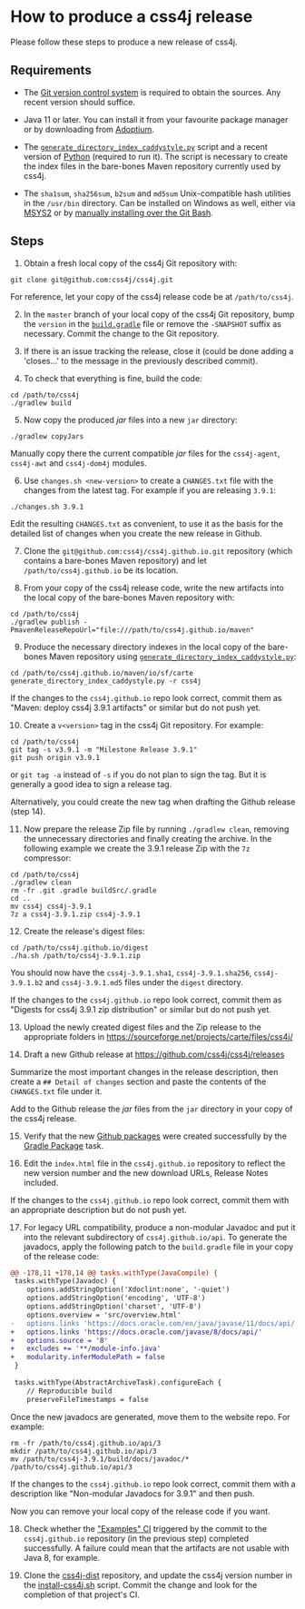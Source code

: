 # How to produce a css4j release

Please follow these steps to produce a new release of css4j.


## Requirements

- The [Git version control system](https://git-scm.com/downloads) is required to
obtain the sources. Any recent version should suffice.

- Java 11 or later. You can install it from your favourite package manager or by
downloading from [Adoptium](https://adoptium.net/).

- The [`generate_directory_index_caddystyle.py`](https://gist.github.com/carlosame/bd5b68c4eb8e0817d9beb1dcfb4de43d)
script and a recent version of [Python](https://www.python.org/) (required to
run it). The script is necessary to create the index files in the bare-bones
Maven repository currently used by css4j.

- The `sha1sum`, `sha256sum`, `b2sum` and `md5sum` Unix-compatible hash
utilities in the `/usr/bin` directory. Can be installed on Windows as well,
either via [MSYS2](https://www.msys2.org/) or by [manually installing over the
Git Bash](https://gist.github.com/carlosame/5c4070c3941707c0f2c2a5bf1b175cc4).


## Steps

1) Obtain a fresh local copy of the css4j Git repository with:
```shell
git clone git@github.com:css4j/css4j.git
```

For reference, let your copy of the css4j release code be at `/path/to/css4j`.

2) In the `master` branch of your local copy of the css4j Git repository, bump
the `version` in the [`build.gradle`](build.gradle) file or remove the
`-SNAPSHOT` suffix as necessary. Commit the change to the Git repository.

3) If there is an issue tracking the release, close it (could be done adding a
'closes...' to the message in the previously described commit).

4) To check that everything is fine, build the code:

```shell
cd /path/to/css4j
./gradlew build
```

5) Now copy the produced _jar_ files into a new `jar` directory:

```shell
./gradlew copyJars
```

Manually copy there the current compatible _jar_ files for the `css4j-agent`,
`css4j-awt` and `css4j-dom4j` modules.

6) Use `changes.sh <new-version>` to create a `CHANGES.txt` file with the
changes from the latest tag. For example if you are releasing `3.9.1`:

```shell
./changes.sh 3.9.1
```

Edit the resulting `CHANGES.txt` as convenient, to use it as the basis for the
detailed list of changes when you create the new release in Github.

7) Clone the `git@github.com:css4j/css4j.github.io.git` repository (which
contains a bare-bones Maven repository) and let `/path/to/css4j.github.io` be
its location.

8) From your copy of the css4j release code, write the new artifacts into the
local copy of the bare-bones Maven repository with:

```shell
cd /path/to/css4j
./gradlew publish -PmavenReleaseRepoUrl="file:///path/to/css4j.github.io/maven"
```

9) Produce the necessary directory indexes in the local copy of the bare-bones
Maven repository using [`generate_directory_index_caddystyle.py`](https://gist.github.com/carlosame/bd5b68c4eb8e0817d9beb1dcfb4de43d):

```shell
cd /path/to/css4j.github.io/maven/io/sf/carte
generate_directory_index_caddystyle.py -r css4j
```

If the changes to the `css4j.github.io` repo look correct, commit them as
"Maven: deploy css4j 3.9.1 artifacts" or similar but do not push yet.

10) Create a `v<version>` tag in the css4j Git repository. For example:

```shell
cd /path/to/css4j
git tag -s v3.9.1 -m "Milestone Release 3.9.1"
git push origin v3.9.1
```

or `git tag -a` instead of `-s` if you do not plan to sign the tag. But it is
generally a good idea to sign a release tag.

Alternatively, you could create the new tag when drafting the Github release
(step 14).

11) Now prepare the release Zip file by running `./gradlew clean`, removing the
unnecessary directories and finally creating the archive. In the following
example we create the 3.9.1 release Zip with the `7z` compressor:

```shell
cd /path/to/css4j
./gradlew clean
rm -fr .git .gradle buildSrc/.gradle
cd ..
mv css4j css4j-3.9.1
7z a css4j-3.9.1.zip css4j-3.9.1
```

12) Create the release's digest files:

```shell
cd /path/to/css4j.github.io/digest
./ha.sh /path/to/css4j-3.9.1.zip
```

You should now have the `css4j-3.9.1.sha1`, `css4j-3.9.1.sha256`,
`css4j-3.9.1.b2` and `css4j-3.9.1.md5` files under the `digest` directory.

If the changes to the `css4j.github.io` repo look correct, commit them as
"Digests for css4j 3.9.1 zip distribution" or similar but do not push yet.

13) Upload the newly created digest files and the Zip release to the appropriate
folders in https://sourceforge.net/projects/carte/files/css4j/

14) Draft a new Github release at https://github.com/css4j/css4j/releases

Summarize the most important changes in the release description, then create a
`## Detail of changes` section and paste the contents of the `CHANGES.txt` file
under it.

Add to the Github release the _jar_ files from the `jar` directory in your copy
of the css4j release.

15) Verify that the new [Github packages](https://github.com/orgs/css4j/packages?repo_name=css4j)
were created successfully by the [Gradle Package](https://github.com/css4j/css4j/actions/workflows/gradle-publish.yml)
task.

16) Edit the `index.html` file in the `css4j.github.io` repository to reflect
the new version number and the new download URLs, Release Notes included.

If the changes to the `css4j.github.io` repo look correct, commit them with an
appropriate description but do not push yet.

17) For legacy URL compatibility, produce a non-modular Javadoc and put it into
the relevant subdirectory of `css4j.github.io/api`. To generate the javadocs,
apply the following patch to the `build.gradle` file in your copy of the
release code:

```patch
@@ -178,11 +178,14 @@ tasks.withType(JavaCompile) {
 tasks.withType(Javadoc) {
 	options.addStringOption('Xdoclint:none', '-quiet')
 	options.addStringOption('encoding', 'UTF-8')
 	options.addStringOption('charset', 'UTF-8')
 	options.overview = 'src/overview.html'
-	options.links 'https://docs.oracle.com/en/java/javase/11/docs/api/'
+	options.links 'https://docs.oracle.com/javase/8/docs/api/'
+	options.source = '8'
+	excludes += '**/module-info.java'
+	modularity.inferModulePath = false
 }
 
 tasks.withType(AbstractArchiveTask).configureEach {
 	// Reproducible build
 	preserveFileTimestamps = false
```

Once the new javadocs are generated, move them to the website repo. For example:

```shell
rm -fr /path/to/css4j.github.io/api/3
mkdir /path/to/css4j.github.io/api/3
mv /path/to/css4j-3.9.1/build/docs/javadoc/* /path/to/css4j.github.io/api/3
```

If the changes to the `css4j.github.io` repo look correct, commit them with a
description like "Non-modular Javadocs for 3.9.1" and then push.

Now you can remove your local copy of the release code if you want.

18) Check whether the ["Examples" CI](https://github.com/css4j/css4j.github.io/actions/workflows/examples.yml)
triggered by the commit to the `css4j.github.io` repository (in the previous
step) completed successfully. A failure could mean that the artifacts are not
usable with Java 8, for example.

19) Clone the [css4j-dist](https://github.com/css4j/css4j-dist) repository, and
update the css4j version number in the
[install-css4j.sh](https://github.com/css4j/css4j-dist/blob/master/maven/install-css4j.sh)
script. Commit the change and look for the completion of that project's CI.
